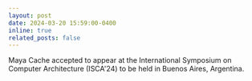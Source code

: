 ```yaml
---
layout: post
date: 2024-03-20 15:59:00-0400
inline: true
related_posts: false
---
```


Maya Cache accepted to appear at the International Symposium on Computer Architecture (ISCA'24) to be held in Buenos Aires, Argentina.
